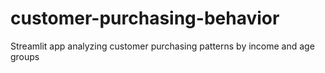 # customer-purchasing-behavior
Streamlit app analyzing customer purchasing patterns by income and age groups
